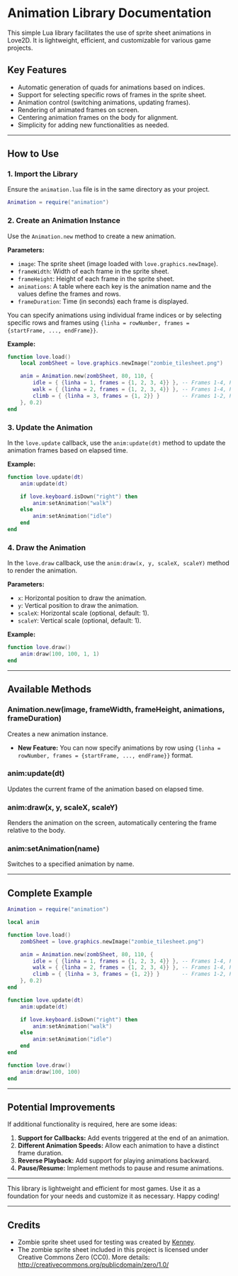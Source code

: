 # Animation Library Documentation

This simple Lua library facilitates the use of sprite sheet animations in Love2D. It is lightweight, efficient, and customizable for various game projects.

## Key Features

- Automatic generation of quads for animations based on indices.
- Support for selecting specific rows of frames in the sprite sheet.
- Animation control (switching animations, updating frames).
- Rendering of animated frames on screen.
- Centering animation frames on the body for alignment.
- Simplicity for adding new functionalities as needed.

---

## How to Use

### 1. Import the Library

Ensure the `animation.lua` file is in the same directory as your project.

```lua
Animation = require("animation")
```

### 2. Create an Animation Instance

Use the `Animation.new` method to create a new animation.

**Parameters:**
- `image`: The sprite sheet (image loaded with `love.graphics.newImage`).
- `frameWidth`: Width of each frame in the sprite sheet.
- `frameHeight`: Height of each frame in the sprite sheet.
- `animations`: A table where each key is the animation name and the values define the frames and rows.
- `frameDuration`: Time (in seconds) each frame is displayed.

You can specify animations using individual frame indices or by selecting specific rows and frames using `{linha = rowNumber, frames = {startFrame, ..., endFrame}}`.

**Example:**

```lua
function love.load()
    local zombSheet = love.graphics.newImage("zombie_tilesheet.png")

    anim = Animation.new(zombSheet, 80, 110, {
        idle = { {linha = 1, frames = {1, 2, 3, 4}} }, -- Frames 1-4, Row 1
        walk = { {linha = 2, frames = {1, 2, 3, 4}} }, -- Frames 1-4, Row 2
        climb = { {linha = 3, frames = {1, 2}} }       -- Frames 1-2, Row 3
    }, 0.2)
end
```

### 3. Update the Animation

In the `love.update` callback, use the `anim:update(dt)` method to update the animation frames based on elapsed time.

**Example:**

```lua
function love.update(dt)
    anim:update(dt)

    if love.keyboard.isDown("right") then
        anim:setAnimation("walk")
    else
        anim:setAnimation("idle")
    end
end
```

### 4. Draw the Animation

In the `love.draw` callback, use the `anim:draw(x, y, scaleX, scaleY)` method to render the animation.

**Parameters:**
- `x`: Horizontal position to draw the animation.
- `y`: Vertical position to draw the animation.
- `scaleX`: Horizontal scale (optional, default: 1).
- `scaleY`: Vertical scale (optional, default: 1).

**Example:**

```lua
function love.draw()
    anim:draw(100, 100, 1, 1)
end
```

---

## Available Methods

### Animation.new(image, frameWidth, frameHeight, animations, frameDuration)
Creates a new animation instance.

- **New Feature:** You can now specify animations by row using `{linha = rowNumber, frames = {startFrame, ..., endFrame}}` format.

### anim:update(dt)
Updates the current frame of the animation based on elapsed time.

### anim:draw(x, y, scaleX, scaleY)
Renders the animation on the screen, automatically centering the frame relative to the body.

### anim:setAnimation(name)
Switches to a specified animation by name.

---

## Complete Example

```lua
Animation = require("animation")

local anim

function love.load()
    zombSheet = love.graphics.newImage("zombie_tilesheet.png")

    anim = Animation.new(zombSheet, 80, 110, {
        idle = { {linha = 1, frames = {1, 2, 3, 4}} }, -- Frames 1-4, Row 1
        walk = { {linha = 2, frames = {1, 2, 3, 4}} }, -- Frames 1-4, Row 2
        climb = { {linha = 3, frames = {1, 2}} }       -- Frames 1-2, Row 3
    }, 0.2)
end

function love.update(dt)
    anim:update(dt)

    if love.keyboard.isDown("right") then
        anim:setAnimation("walk")
    else
        anim:setAnimation("idle")
    end
end

function love.draw()
    anim:draw(100, 100)
end
```

---

## Potential Improvements

If additional functionality is required, here are some ideas:

1. **Support for Callbacks:** Add events triggered at the end of an animation.
2. **Different Animation Speeds:** Allow each animation to have a distinct frame duration.
3. **Reverse Playback:** Add support for playing animations backward.
4. **Pause/Resume:** Implement methods to pause and resume animations.

---

This library is lightweight and efficient for most games. Use it as a foundation for your needs and customize it as necessary. Happy coding!

---

## Credits

- Zombie sprite sheet used for testing was created by [Kenney](https://kenney.nl/).
- The zombie sprite sheet included in this project is licensed under Creative Commons Zero (CC0). More details: http://creativecommons.org/publicdomain/zero/1.0/
